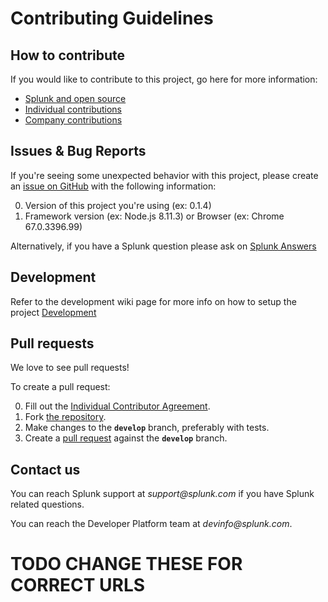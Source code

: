 # Contributing Guidelines

## How to contribute

If you would like to contribute to this project, go here for more information:

* [Splunk and open source][contributions]
* [Individual contributions][indivcontrib]
* [Company contributions][companycontrib]

## Issues & Bug Reports

If you're seeing some unexpected behavior with this project, please create an [issue on GitHub][issues] with the following information:

0. Version of this project you're using (ex: 0.1.4)
0. Framework version (ex: Node.js 8.11.3) or Browser (ex: Chrome 67.0.3396.99)

Alternatively, if you have a Splunk question please ask on [Splunk Answers][answers]


## Development
Refer to the development wiki page for more info on how to setup the project [Development][wiki]

## Pull requests

We love to see pull requests!

To create a pull request:

0. Fill out the [Individual Contributor Agreement][indivcontrib].
0. Fork [the repository][repo].
0. Make changes to the **`develop`** branch, preferably with tests.
0. Create a [pull request][pulls] against the **`develop`** branch.

## Contact us

You can reach Splunk support at _support@splunk.com_ if you have Splunk related questions.

You can reach the Developer Platform team at _devinfo@splunk.com_.

# TODO CHANGE THESE FOR CORRECT URLS

[contributions]:            http://dev.splunk.com/view/opensource/SP-CAAAEDM
[indivcontrib]:             http://dev.splunk.com/goto/individualcontributions
[companycontrib]:           http://dev.splunk.com/view/companycontributions/SP-CAAAEDR
[answers]:                  http://answers.splunk.com/
[repo]:                     https://github.com/splunk/splunk-cloud-sdk-js
[issues]:                   https://github.com/splunk/splunk-cloud-sdk-js/issues
[pulls]:                    https://github.com/splunk/splunk-cloud-sdk-js/pulls
[wiki]:                     https://github.com/splunk/splunk-cloud-sdk-js/wiki/Development
